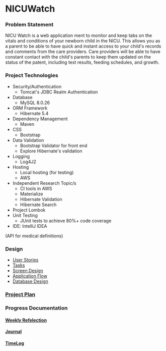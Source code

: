 # NICUWatch 

### Problem Statement

NICU Watch is a web application ment to monitor and keep tabs on the vitals and conditions of your newborn child in the NICU. This allows you as a parent to be able to have quick and instant access to your child's records and comments from the care providers. Care providers will be able to have constant contact with the child's parents to keep them updated on the status of the patent, including test results, feeding schedules, and growth.

### Project Technologies

* Security/Authentication
  * Tomcat's JDBC Realm Authentication
* Database
  * MySQL 8.0.26
* ORM Framework
  * Hibernate 5.4
* Dependency Management
  * Maven
* CSS 
  * Bootstrap
* Data Validation
  * Bootstrap Validator for front end
  * Explore Hibernate's validation
* Logging
  * Log4J2
* Hosting
  * Local hosting (for testing)
  * AWS
* Independent Research Topic/s
  * CI tools in AWS
  * Materialize
  * Hibernate Validation
  * Hibernate Search
* Project Lombok
* Unit Testing
  * JUnit tests to achieve 80%+ code coverage 
* IDE: IntelliJ IDEA

(API for medical definitions)

### Design

* [User Stories](DesignDocuments/userStories.md)
* [Tasks](DesignDocuments/tasks.md)  
* [Screen Design](DesignDocuments/Screens.md)
* [Application Flow](DesignDocuments/applicationFlow.md)
* [Database Design](DesignDocuments/databaseDiagram.md)

### [Project Plan](ProjectPlan.md)

### Progress Documentation
#### [Weekly Refelection](WeeklyReflection.md)
#### [Journal](Journal.md)
#### [TimeLog](Timelog.md)